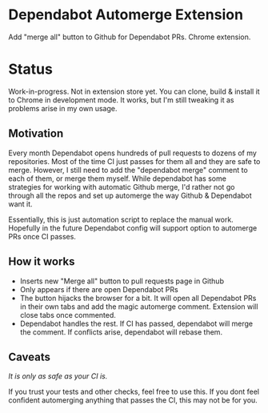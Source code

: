 # Dependabot Automerge Extension

Add "merge all" button to Github for Dependabot PRs. Chrome extension.

# Status

Work-in-progress. Not in extension store yet. You can clone, build & install it to Chrome in development mode. It works, but I'm still tweaking it as problems arise in my own usage.

## Motivation

Every month Dependabot opens hundreds of pull requests to dozens of my repositories. Most of the time CI just passes for them all and they are safe to merge. However, I still need to add the "dependabot merge" comment to each of them, or merge them myself. While dependabot has some strategies for working with automatic Github merge, I'd rather not go through all the repos and set up automerge the way Github & Dependabot want it.

Essentially, this is just automation script to replace the manual work. Hopefully in the future Dependabot config will support option to automerge PRs once CI passes.

## How it works

- Inserts new "Merge all" button to pull requests page in Github
- Only appears if there are open Dependabot PRs
- The button hijacks the browser for a bit. It will open all Dependabot PRs in their own tabs and add the magic automerge comment. Extension will close tabs once commented.
- Dependabot handles the rest. If CI has passed, dependabot will merge the comment. If conflicts arise, dependabot will rebase them.

## Caveats

_It is only as safe as your CI is._

If you trust your tests and other checks, feel free to use this. If you dont feel confident automerging anything that passes the CI, this may not be for you.

